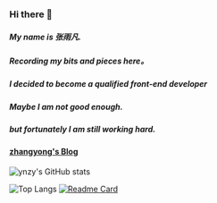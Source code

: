 ### Hi there 👋

<!--
**ynzy/ynzy** is a ✨ _special_ ✨ repository because its `README.md` (this file) appears on your GitHub profile.

Here are some ideas to get you started:

- 🔭 I’m currently working on ...
- 🌱 I’m currently learning ...
- 👯 I’m looking to collaborate on ...
- 🤔 I’m looking for help with ...
- 💬 Ask me about ...
- 📫 How to reach me: ...
- 😄 Pronouns: ...
- ⚡ Fun fact: ...
-->

##### My name is 张雨凡. 
#####  Recording my bits and pieces here。  
#####  I decided to become a qualified front-end developer
#####  Maybe I am not good enough.  
#####  but fortunately I am still working hard.     

#### [zhangyong's Blog](https://ynzy.github.io/yufanBlog/)

![ynzy's GitHub stats](https://github-readme-stats.vercel.app/api?username=ynzy&show_icons=true&theme=flag-india&hide=prs,issues,contribs)

![Top Langs](https://github-readme-stats.vercel.app/api/top-langs/?username=ynzy&layout=compact) [![Readme Card](https://github-readme-stats.vercel.app/api/pin/?username=ynzy&repo=vue3-h5-template)](https://github.com/ynzy/vue3-h5-template)
